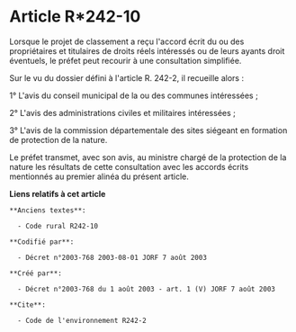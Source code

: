 # Article R*242-10

Lorsque le projet de classement a reçu l'accord écrit du ou des propriétaires et titulaires de droits réels intéressés ou de
leurs ayants droit éventuels, le préfet peut recourir à une consultation simplifiée.

Sur le vu du dossier défini à l'article R. 242-2, il recueille alors :

1° L'avis du conseil municipal de la ou des communes intéressées ;

2° L'avis des administrations civiles et militaires intéressées ;

3° L'avis de la commission départementale des sites siégeant en formation de protection de la nature.

Le préfet transmet, avec son avis, au ministre chargé de la protection de la nature les résultats de cette consultation avec
les accords écrits mentionnés au premier alinéa du présent article.

**Liens relatifs à cet article**

	**Anciens textes**:

	  - Code rural R242-10

	**Codifié par**:

	  - Décret n°2003-768 2003-08-01 JORF 7 août 2003

	**Créé par**:

	  - Décret n°2003-768 du 1 août 2003 - art. 1 (V) JORF 7 août 2003

	**Cite**:

	  - Code de l'environnement R242-2
